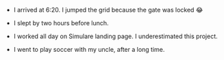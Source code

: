 - I arrived at 6:20. I jumped the grid because the gate was locked 😂

- I slept by two hours before lunch.

- I worked all day on Simulare landing page. I underestimated this project.

- I went to play soccer with my uncle, after a long time.
